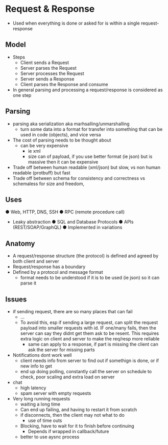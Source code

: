 # Request & Response

- Used when everything is done or asked for is within a single request-response 

## Model

- Steps
  - Client sends a Request
  - Server parses the Request
  - Server processes the Request
  - Server sends a Response
  - Client parses the Response and consume
- In general parsing and processing a request/response is considered as one step

## Parsing

- parsing aka serialization aka marhsalling/unmarshalling
  - turn some data into a format for transfer into something that can be used in code (objects), and vice versa
- The cost of parsing needs to be thought about
  - can be very expensive
    - ie xml
    - size can of payload, if you use better format (ie json) but is massive then it can be expensive
- Trade off between human readable (xml/json) but slow, vs non human readable (protbuff) but fast
- Trade off between schema for consistency and correctness vs schemaless for size and freedom,

## Uses

● Web, HTTP, DNS, SSH
● RPC (remote procedure call)
  - Leaky abstraction
● SQL and Database Protocols
● APIs (REST/SOAP/GraphQL)
● Implemented in variations

## Anatomy
- A request/response structure (the protocol) is defined and agreed by both client and server
- Request/response has a boundary
- Defined by a protocol and message format
  - format needs to be understood if it is to be used (ie json) so it can parse it

## Issues

- if sending request, there are so many places that can fail
  - ...
  - To avoid this, esp if sending a large request, can split the request payload into smaller requests with id. IF one/many fails, then the server can say they didnt get them ask to be resent. This requires extra logic on client and server to make the req/resp more reliable
    - same can apply to a response, if part is missing the client can ask the server for missing parts
- Notifications dont work well
  - client needs info from server to find out if somethign is done, or if new info to get  
  - end up doing polling, constantly call the server on schedule to check, poor scaling and extra load on server
- chat
  - high latency
  - spam server with empty requests
- Very long running requests
  - waiting a long time
  - Can end up failing, and having to restart it from scratch
  - if disconnects, then the client may not what to do
    - use of time outs
  - Blocking, have to wait for it to finish before continuing
    - Depends if wrapped in callback/future
  - better to use aysnc process
